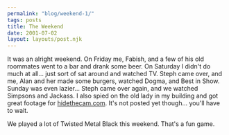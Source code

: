 ```yaml
---
permalink: "blog/weekend-1/"
tags: posts
title: The Weekend
date: 2001-07-02
layout: layouts/post.njk
---
```


It was an alright weekend. On Friday me, Fabish, and a few of his old roommates went to a bar and drank some beer. On Saturday I didn't do much at all... just sort of sat around and watched TV. Steph came over, and me, Alan and her made some burgers, watched Dogma, and Best in Show. Sunday was even lazier... Steph came over again, and we watched Simpsons and Jackass. I also spied on the old lady in my building and got great footage for [hidethecam.com][1]. It's not posted yet though... you'll have to wait.

We played a lot of Twisted Metal Black this weekend. That's a fun game.

 [1]: http://www.hidethecam.com/